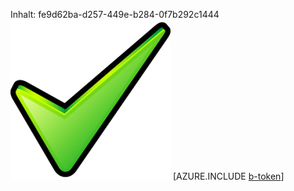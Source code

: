 Inhalt: fe9d62ba-d257-449e-b284-0f7b292c1444![Bild](08ea59cb-8fac-4536-8826-a698ffe0d765.png)
[AZURE.INCLUDE [b-token](9760f2ba-31db-437b-8aee-a9b88fe4b518.md)]
